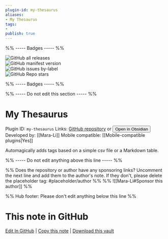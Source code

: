 ```yaml
---
plugin-id: my-thesaurus
aliases:
- My Thesaurus
tags: 
- 
publish: true
---
```


%% ----- Badges ----- %%

![GitHub all releases](https://img.shields.io/github/downloads/Mara-Li/obsidian-my-thesaurus/total?color=573E7A&logo=github&style=for-the-badge)   
![GitHub manifest version](https://img.shields.io/github/manifest-json/v/Mara-Li/obsidian-my-thesaurus?color=573E7A&logo=github&style=for-the-badge)   
![GitHub issues by-label](https://img.shields.io/github/issues/Mara-Li/obsidian-my-thesaurus/help%20wanted?color=573E7A&logo=github&style=for-the-badge)   
![GitHub Repo stars](https://img.shields.io/github/stars/Mara-Li/obsidian-my-thesaurus?color=573E7A&logo=github&style=for-the-badge)

%% ----- Badges ----- %%

%% ----- Do not edit this section ----- %%

# My Thesaurus

Plugin ID: `my-thesaurus`
Links: [GitHub repository](https://github.com/Mara-Li/obsidian-my-thesaurus) or [<button id=HH>Open in Obsidian</button>](obsidian://show-plugin?id=my-thesaurus)
Developed by: [[Mara-Li]]
Mobile compatible: [[Mobile-compatible plugins|Yes]]

Automagically adds tags based on a simple csv file or a Markdown table.

%% ----- Do not edit anything above this line ----- %% 

%% Does the repository or author have any sponsoring links? Uncomment the next line and add them to the author's note. If they don't, please delete the placeholder tag: #placeholder/author %%
%% ![[Mara-Li#Sponsor this author]] %%

%% Hub footer: Please don't edit anything below this line %%

# This note in GitHub

<span class="git-footer">[Edit In GitHub](https://github.dev/obsidian-community/obsidian-hub/blob/main/02%20-%20Community%20Expansions/02.05%20All%20Community%20Expansions/Plugins/my-thesaurus.md "git-hub-edit-note") | [Copy this note](https://raw.githubusercontent.com/obsidian-community/obsidian-hub/main/02%20-%20Community%20Expansions/02.05%20All%20Community%20Expansions/Plugins/my-thesaurus.md "git-hub-copy-note") | [Download this vault](https://github.com/obsidian-community/obsidian-hub/archive/refs/heads/main.zip "git-hub-download-vault") </span>
